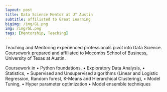 ```yaml
---
layout: post
title: Data Science Mentor at UT Austin
subtitle: affiliated to Great Learning
bigimg: /img/GL.png
img: /img/GL.png
tags: [Mentorship, Teaching]
---
```


Teaching and Mentoring experienced professionals pivot into Data Science. Coursework prepared and affiliated to Mccombs School of Business, University of Texas at Austin.

Coursework in 
• Python foundations, 
• Exploratory Data Analysis, 
• Statistics, 
• Supervised and Unsupervised algorithms (Linear and Logistic Regression, Random forest, K-Means and Hierarchical Clustering), 
• Model Tuning, 
• Hyper parameter optimization 
• Model ensemble techniques
